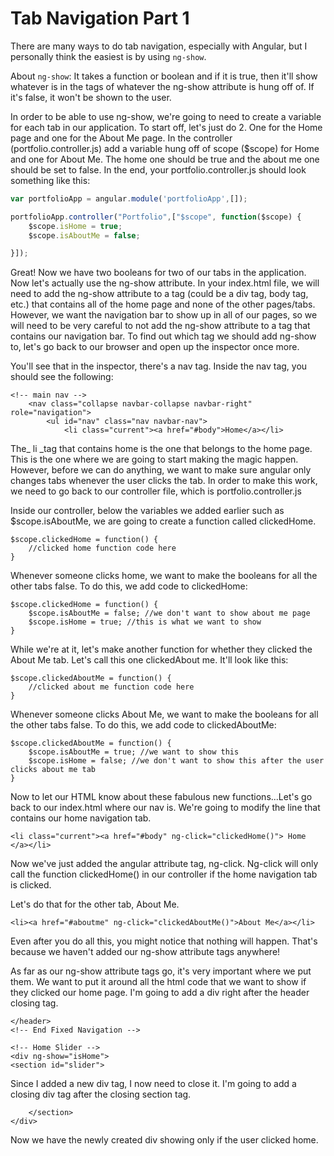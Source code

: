 # Tab Navigation Part 1

There are many ways to do tab navigation, especially with Angular, but I personally think the easiest is by using `ng-show`.

About `ng-show`:  It takes a function or boolean and if it is true, then it'll show whatever is in the tags of whatever the ng-show attribute is hung off of.  If it's false, it won't be shown to the user.

In order to be able to use ng-show, we're going to need to create a variable for each tab in our application.  To start off, let's just do 2.  One for the Home page and one for the About Me page.  In the controller \(portfolio.controller.js\) add a variable hung off of scope \($scope\) for Home and one for About Me.  The home one should be true and the about me one should be set to false.  In the end, your portfolio.controller.js should look something like this:

```javascript
var portfolioApp = angular.module('portfolioApp',[]);

portfolioApp.controller("Portfolio",["$scope", function($scope) {
    $scope.isHome = true;
    $scope.isAboutMe = false;

}]);
```

Great!  Now we have two booleans for two of our tabs in the application.  Now let's actually use the ng-show attribute.  In your index.html file, we will need to add the ng-show attribute to a tag \(could be a div tag, body tag, etc.\) that contains all of the home page and none of the other pages/tabs.  However, we want the navigation bar to show up in all of our pages, so we will need to be very careful to not add the ng-show attribute to a tag that contains our navigation bar.  To find out which tag we should add ng-show to, let's go back to our browser and open up the inspector once more.

You'll see that in the inspector, there's a nav tag.  Inside the nav tag, you should see the following:

```
<!-- main nav -->
    <nav class="collapse navbar-collapse navbar-right" role="navigation">
        <ul id="nav" class="nav navbar-nav">
            <li class="current"><a href="#body">Home</a></li>
```

The\_ li \_tag that contains home is the one that belongs to the home page.  This is the one where we are going to start making the magic happen.  However, before we can do anything, we want to make sure angular only changes tabs whenever the user clicks the tab.  In order to make this work, we need to go back to our controller file, which is portfolio.controller.js

Inside our controller, below the variables we added earlier such as $scope.isAboutMe, we are going to create a function called clickedHome.

```
$scope.clickedHome = function() {
    //clicked home function code here
}
```

Whenever someone clicks home, we want to make the booleans for all the other tabs false.  To do this, we add code to clickedHome:

```
$scope.clickedHome = function() {
    $scope.isAboutMe = false; //we don't want to show about me page
    $scope.isHome = true; //this is what we want to show
}
```

While we're at it, let's make another function for whether they clicked the About Me tab.  Let's call this one clickedAbout me.  It'll look like this:

```
$scope.clickedAboutMe = function() {
    //clicked about me function code here
}
```

Whenever someone clicks About Me, we want to make the booleans for all the other tabs false.  To do this, we add code to clickedAboutMe:

```
$scope.clickedAboutMe = function() {
    $scope.isAboutMe = true; //we want to show this
    $scope.isHome = false; //we don't want to show this after the user clicks about me tab
}
```

Now to let our HTML know about these fabulous new functions...Let's go back to our index.html where our nav is.  We're going to modify the line that contains our home navigation tab.

```
<li class="current"><a href="#body" ng-click="clickedHome()"> Home </a></li>
```

Now we've just added the angular attribute tag, ng-click.  Ng-click will only call the function clickedHome\(\) in our controller if the home navigation tab is clicked.

Let's do that for the other tab, About Me.

```
<li><a href="#aboutme" ng-click="clickedAboutMe()">About Me</a></li>
```

Even after you do all this, you might notice that nothing will happen.  That's because we haven't added our ng-show attribute tags anywhere!

As far as our ng-show attribute tags go, it's very important where we put them.  We want to put it around all the html code that we want to show if they clicked our home page.  I'm going to add a div right after the header closing tag.

```
</header>
<!-- End Fixed Navigation -->

<!-- Home Slider -->
<div ng-show="isHome">
<section id="slider">
```

Since I added a new div tag, I now need to close it.  I'm going to add a closing div tag after the closing section tag.

```
    </section>
</div>
```

Now we have the newly created div showing only if the user clicked home.

